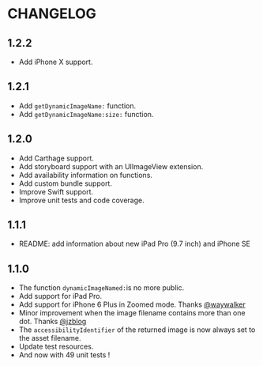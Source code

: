 # CHANGELOG

## 1.2.2
- Add iPhone X support.

## 1.2.1

- Add `getDynamicImageName:` function.
- Add `getDynamicImageName:size:` function.

## 1.2.0

- Add Carthage support.
- Add storyboard support with an UIImageView extension.
- Add availability information on functions.
- Add custom bundle support.
- Improve Swift support.
- Improve unit tests and code coverage.

## 1.1.1

- README: add information about new iPad Pro (9.7 inch) and iPhone SE

## 1.1.0

- The function `dynamicImageNamed:`is no more public.
- Add support for iPad Pro.
- Add support for iPhone 6 Plus in Zoomed mode. Thanks [@waywalker](https://github.com/waywalker)
- Minor improvement when the image filename contains more than one dot. Thanks [@jzblog](https://github.com/jzblog)
- The `accessibilityIdentifier` of the returned image is now always set to the asset filename.
- Update test resources.
- And now with 49 unit tests !
